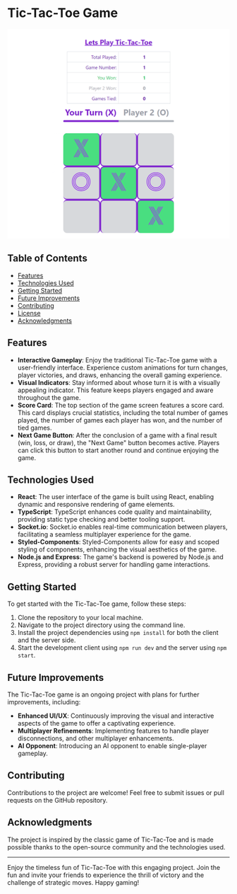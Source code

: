 # Tic-Tac-Toe Game

![Tic-Tac-Toe](./client/public/images/tictactoe.png)

## Table of Contents

-  [Features](#features)
-  [Technologies Used](#technologies-used)
-  [Getting Started](#getting-started)
-  [Future Improvements](#future-improvements)
-  [Contributing](#contributing)
-  [License](#license)
-  [Acknowledgments](#acknowledgments)

## Features

-  **Interactive Gameplay**: Enjoy the traditional Tic-Tac-Toe game with a user-friendly interface. Experience custom animations for turn changes, player victories, and draws, enhancing the overall gaming experience.
-  **Visual Indicators**: Stay informed about whose turn it is with a visually appealing indicator. This feature keeps players engaged and aware throughout the game.
-  **Score Card**: The top section of the game screen features a score card. This card displays crucial statistics, including the total number of games played, the number of games each player has won, and the number of tied games.
-  **Next Game Button**: After the conclusion of a game with a final result (win, loss, or draw), the "Next Game" button becomes active. Players can click this button to start another round and continue enjoying the game.

## Technologies Used

-  **React**: The user interface of the game is built using React, enabling dynamic and responsive rendering of game elements.
-  **TypeScript**: TypeScript enhances code quality and maintainability, providing static type checking and better tooling support.
-  **Socket.io**: Socket.io enables real-time communication between players, facilitating a seamless multiplayer experience for the game.
-  **Styled-Components**: Styled-Components allow for easy and scoped styling of components, enhancing the visual aesthetics of the game.
-  **Node.js and Express**: The game's backend is powered by Node.js and Express, providing a robust server for handling game interactions.

## Getting Started

To get started with the Tic-Tac-Toe game, follow these steps:

1. Clone the repository to your local machine.
2. Navigate to the project directory using the command line.
3. Install the project dependencies using `npm install` for both the client and the server side.
4. Start the development client using `npm run dev` and the server using `npm start`.

## Future Improvements

The Tic-Tac-Toe game is an ongoing project with plans for further improvements, including:

-  **Enhanced UI/UX**: Continuously improving the visual and interactive aspects of the game to offer a captivating experience.
-  **Multiplayer Refinements**: Implementing features to handle player disconnections, and other multiplayer enhancements.
-  **AI Opponent**: Introducing an AI opponent to enable single-player gameplay.

## Contributing

Contributions to the project are welcome! Feel free to submit issues or pull requests on the GitHub repository.

## Acknowledgments

The project is inspired by the classic game of Tic-Tac-Toe and is made possible thanks to the open-source community and the technologies used.

---

Enjoy the timeless fun of Tic-Tac-Toe with this engaging project. Join the fun and invite your friends to experience the thrill of victory and the challenge of strategic moves. Happy gaming!
